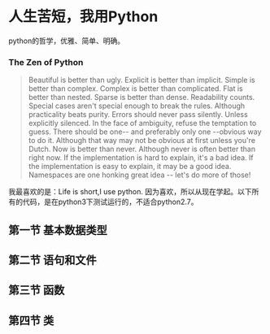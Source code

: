 # 人生苦短，我用Python

python的哲学，优雅、简单、明确。
### The Zen of Python
>Beautiful is better than ugly.
Explicit is better than implicit.
Simple is better than complex.
Complex is better than complicated.
Flat is better than nested.
Sparse is better than dense.
Readability counts.
Special cases aren't special enough to break the rules.
Although practicality beats purity.
Errors should never pass silently.
Unless explicitly silenced.
In the face of ambiguity, refuse the temptation to guess.
There should be one-- and preferably only one --obvious way to do it.
Although that way may not be obvious at first unless you're Dutch.
Now is better than never.
Although never is often better than right now.
If the implementation is hard to explain, it's a bad idea.
If the implementation is easy to explain, it may be a good idea.
Namespaces are one honking great idea -- let's do more of those!

我最喜欢的是：Life is short,I use python.
因为喜欢，所以从现在学起。以下所有的代码，是在python3下测试运行的，不适合python2.7。

## 第一节 基本数据类型




## 第二节 语句和文件



## 第三节 函数



## 第四节 类




























































































































































































































































































































































































































































































































































































































